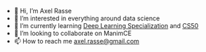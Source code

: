 - 👋 Hi, I’m Axel Rasse
- 👀 I’m interested in everything around data science 
- 🌱 I’m currently learning [Deep Learning Specialization](https://www.coursera.org/specializations/deep-learning) and [CS50](https://cs50.harvard.edu/x/2021/)
- 💞️ I’m looking to collaborate on ManimCE
- 📫 How to reach me axel.rasse@gmail.com

<!---
axelearning/axelearning is a ✨ special ✨ repository because its `README.md` (this file) appears on your GitHub profile.
You can click the Preview link to take a look at your changes.
--->

